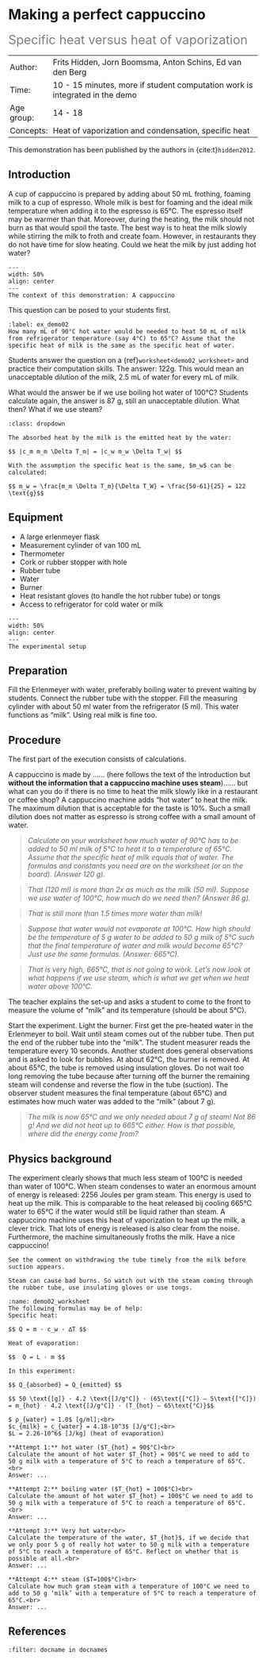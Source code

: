 # Making a perfect cappuccino
<span style="font-size: 25px; color: gray;">Specific heat versus heat of vaporization</span>

<table style="width: 100%; border-collapse: collapse; border: none;">
    <tr style="background-color: var(--background-color);"> 
        <td style="text-align: left; padding: 3px; border: none; color: var(--text-color)">Author:</td>
        <td style="text-align: left; padding: 3px; border: none; color: var(--text-color)">Frits Hidden, Jorn Boomsma, Anton Schins, Ed van den Berg</td>
    </tr>
    <tr style="background-color: var(--background-color);"> 
        <td style="text-align: left; padding: 3px; border: none; color: var(--text-color)">Time:</td>
        <td style="text-align: left; padding: 3px; border: none; color: var(--text-color)">10 - 15 minutes, more if student computation work is integrated in the demo</td>
    </tr>
    <tr style="background-color: var(--background-color);"> 
        <td style="text-align: left; padding: 3px; border: none; color: var(--text-color)">Age group:</td>
        <td style="text-align: left; padding: 3px; border: none; color: var(--text-color)">14 - 18</td>
    </tr>
    <tr style="background-color: var(--background-color);"> 
        <td style="text-align: left; padding: 3px; border: none; color: var(--text-color)">Concepts:</td>
        <td style="text-align: left; padding: 3px; border: none; color: var(--text-color)">Heat of vaporization and condensation, specific heat</td>
    </tr>
</table>

This demonstration has been published by the authors in {cite:t}`hidden2012`.

## Introduction
A cup of cappuccino is prepared by adding about 50 mL frothing, foaming milk to a cup of espresso. Whole milk is best for foaming and the ideal milk temperature when adding it to the espresso is 65°C. The espresso itself may be warmer than that. Moreover, during the heating, the milk should not burn as that would spoil the taste. The best way is to heat the milk slowly while stirring the milk to froth and create foam. However, in restaurants they do not have time for slow heating. Could we heat the milk by just adding hot water?

```{figure} demo02_figure2.JPG
---
width: 50%
align: center
---
The context of this demonstration: A cappuccino
```

This question can be posed to your students first. 

``` {exercise}
:label: ex_demo02
How many mL of 90°C hot water would be needed to heat 50 mL of milk from refrigerator temperature (say 4°C) to 65°C? Assume that the specific heat of milk is the same as the specific heat of water. 
```
Students answer the question on a {ref}`worksheet<demo02_worksheet>` and practice their computation skills. The answer: 122g. This would mean an unacceptable dilution of the milk, 2.5 mL of water for every mL of milk. 

What would the answer be if we use boiling hot water of 100°C? Students calculate again, the answer is 87 g, still an unacceptable dilution. What then? What if we use steam?

```` {solution} ex_demo02
:class: dropdown

The absorbed heat by the milk is the emitted heat by the water:

$$ |c_m m_m \Delta T_m| = |c_w m_w \Delta T_w| $$

With the assumption the specific heat is the same, $m_w$ can be calculated:

$$ m_w = \frac{m_m \Delta T_m}{\Delta T_W} = \frac{50·61}{25} = 122 \text{g}$$
````

## Equipment
* A large erlenmeyer flask
* Measurement cylinder of van 100 mL
* Thermometer
* Cork or rubber stopper with hole 
* Rubber tube
* Water
* Burner
* Heat resistant gloves (to handle the hot rubber tube) or tongs
* Access to refrigerator for cold water or milk

```{figure} demo02_figure1.jpg
---
width: 50%
align: center
---
The experimental setup
```

## Preparation
Fill the Erlenmeyer with water, preferably boiling water to prevent waiting by students. Connect the rubber tube with the stopper. Fill the measuring cylinder with about 50 ml water from the refrigerator (5 ml). This water functions as “milk”. Using real milk is fine too. 

## Procedure
The first part of the execution consists of calculations. 

A cappuccino is made by ...... (here follows the text of the introduction but **without the information that a cappuccino machine uses steam**)...... but what can you do if there is no time to heat the milk slowly like in a restaurant or coffee shop? A cappuccino machine adds “hot water” to heat the milk. The maximum dilution that is acceptable for the taste is 10%. Such a small dilution does not matter as espresso is strong coffee with a small amount of water. 

> *Calculate on your worksheet how much water of 90°C has to be added to 50 ml milk of 5°C to heat it to a temperature of 65°C. Assume that the specific heat of milk equals that of water. The formulas and constants you need are on the worksheet (or on the board). (Answer 120 g).*

> *That (120 ml) is more than 2x as much as the milk (50 ml). Suppose we use water of 100°C, how much do we need then? (Answer 86 g).*

> *That is still more than 1.5 times more water than milk!*

> *Suppose that water would not evaporate at 100°C. How high should be the temperature of 5 g water to be added to 50 g milk of 5°C such that the final temperature of water and milk would become 65°C? Just use the same formulas. (Answer: 665°C).*

> *That is very high, 665°C, that is not going to work. Let’s now look at what happens if we use steam, which is what we get when we heat water above 100°C.*


The teacher explains the set-up and asks a student to come to the front to measure the volume of “milk” and its temperature (should be about 5°C). 

Start the experiment. Light the burner. First get the pre-heated water in the Erlenmeyer to boil. Wait until steam comes out of the rubber tube. Then put the end of the rubber tube into the “milk”. The student measurer reads the temperature every 10 seconds. Another student does general observations and is asked to look for bubbles. At about 62°C, the burner is removed. At about 65°C, the tube is removed using insulation gloves. Do not wait too long removing the tube because after turning off the burner the remaining steam will condense and reverse the flow in the tube (suction). The observer student measures the final temperature (about 65°C) and estimates how much water was added to the “milk” (about 7 g).

> *The milk is now 65°C and we only needed about 7 g of steam! Not 86 g!  And we did not heat up to 665°C either. How is that possible, where did the energy come from?*

## Physics background
The experiment clearly shows that much less steam of 100°C is needed than water of 100°C. When steam condenses to water an enormous amount of energy is released: 2256 Joules per gram steam. This energy is used to heat up the milk.  This is comparable to the heat released bij cooling 665°C water to 65°C if the water would still be liquid rather than steam. A cappuccino machine uses this heat of vaporization to heat up the milk, a clever trick. That lots of energy is released is also clear from the noise. Furthermore, the machine simultaneously froths the milk. Have a nice cappuccino!

```{tip}
See the comment on withdrawing the tube timely from the milk before suction appears. 
```

```{warning}
Steam can cause bad burns. So watch out with the steam coming through the rubber tube, use insulating gloves or use tongs. 
```

```{admonition} Worksheet
:name: demo02_worksheet
The following formulas may be of help:
Specific heat:

$$ Q = m · c_w · ∆T $$

Heat of evaporation:

$$  Q = L · m $$

In this experiment: 

$$ Q_{absorbed} = Q_{emitted} $$

$$ 50 \text{[g]} · 4.2 \text{[J/g°C]} · (65\text{[°C]} – 5\text{[°C]}) = m_{hot} · 4.2 \text{[J/g°C]} · (T_{hot} – 65\text{°C)}$$

$ ρ_{water} ≈ 1.0$ [g/ml];<br>
$c_{milk} ≈ c_{water} = 4.18·10^3$ [J/g°C];<br>
$L = 2.26·10^6$ [J/kg] (heat of evaporation)

**Attempt 1:** hot water ($T_{hot} = 90$°C)<br>
Calculate the amount of hot water $T_{hot} = 90$°C we need to add to 50 g milk with a temperature of 5°C to reach a temperature of 65°C.<br>
Answer: ...

**Attempt 2:** boiling water ($T_{hot} = 100$°C)<br>
Calculate the amount of hot water $T_{hot} = 100$°C we need to add to 50 g milk with a temperature of 5°C to reach a temperature of 65°C.<br>
Answer: ...

**Attempt 3:** Very hot water<br>
Calculate the temperature of the water, $T_{hot}$, if we decide that we only poor 5 g of really hot water to 50 g milk with a temperature of 5°C to reach a temperature of 65°C. Reflect on whether that is possible at all.<br>
Answer: ...
 
**Attempt 4:** steam ($T=100$°C)<br>
Calculate how much gram steam with a temperature of 100°C we need to add to 50 g ‘milk’ with a temperature of 5°C to reach a temperature of 65°C.<br>
Answer: ...
```

## References
```{bibliography}
:filter: docname in docnames
```
